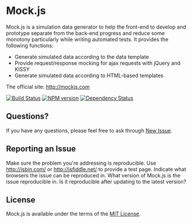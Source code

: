 # Mock.js
<!-- 模拟请求 & 模拟数据 -->

Mock.js is a simulation data generator to help the front-end to develop and prototype separate from the back-end progress and reduce some monotony particularly while writing automated tests. It provides the following functions:

* Generate simulated data according to the data template
* Provide request/response mocking for ajax requests with jQuery and KISSY
* Generate simulated data according to HTML-based templates

The official site: <http://mockjs.com>

<!-- **TODO** This library is loosely inspired by Elijah Manor's [post](http://www.elijahmanor.com/2013/04/angry-birds-of-javascript-green-bird.html), [mennovanslooten/mockJSON](https://github.com/mennovanslooten/mockJSON), [appendto/jquery-mockjax](https://github.com/appendto/jquery-mockjax) and [victorquinn/chancejs](https://github.com/victorquinn/chancejs/). -->

[![Build Status](https://api.travis-ci.org/nuysoft/Mock.png?branch=master)](http://travis-ci.org/nuysoft/Mock)
[![NPM version](https://badge.fury.io/js/mockjs.png)](http://badge.fury.io/js/mockjs)
[![Dependency Status](https://gemnasium.com/nuysoft/Mock.png)](https://gemnasium.com/nuysoft/Mock)
<!-- [![Coverage Status](https://coveralls.io/repos/nuysoft/Mock/badge.png)](https://coveralls.io/r/nuysoft/Mock) -->

## Questions?
If you have any questions, please feel free to ask through [New Issue](https://github.com/nuysoft/Mock/issues/new).

## Reporting an Issue
Make sure the problem you're addressing is reproducible. Use <http://jsbin.com/> or <http://jsfiddle.net/> to provide a test page. Indicate what browsers the issue can be reproduced in. What version of Mock.js is the issue reproducible in. Is it reproducible after updating to the latest version?

## License
Mock.js is available under the terms of the [MIT License](./MIT-LICENSE.txt).

